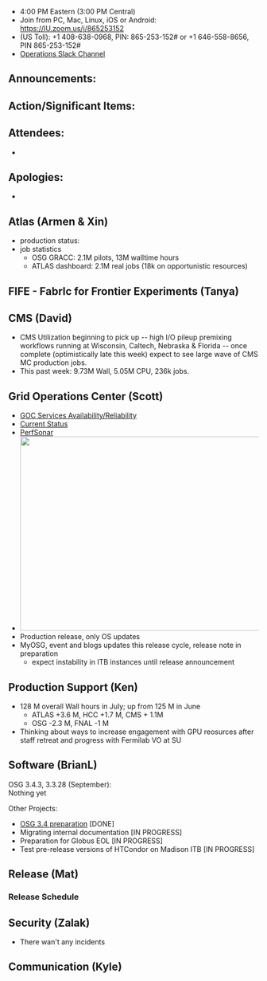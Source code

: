    * 4:00 PM Eastern (3:00 PM Central)
   * Join from PC, Mac, Linux, iOS or Android: https://IU.zoom.us/j/865253152
   * (US Toll): +1 408-638-0968, PIN: 865-253-152# or +1 646-558-8656, PIN 865-253-152#
   * [Operations Slack Channel](https://opensciencegrid.slack.com/messages/C5GAYBGA0/)
   
## Announcements: 
 
## Action/Significant Items:
   
## Attendees: 
   * 
   
## Apologies: 
   * 

## Atlas (Armen & Xin)
   * production status:
   * job statistics
     * OSG GRACC: 2.1M pilots, 13M walltime hours
     * ATLAS dashboard: 2.1M real jobs (18k on opportunistic resources)

## FIFE - FabrIc for Frontier Experiments (Tanya) 
   
## CMS (David)
   * CMS Utilization beginning to pick up -- high I/O pileup premixing workflows running at Wisconsin, Caltech, Nebraska & Florida -- once complete (optimistically late this week) expect to see large wave of CMS MC production jobs.
   * This past week: 9.73M Wall, 5.05M CPU, 236k jobs.

## Grid Operations Center (Scott)

   * [GOC Services Availability/Reliability](http://tinyurl.com/pre26vw)
   * [Current Status](http://monitor.grid.iu.edu/availability/production.html)
   * [PerfSonar](http://maddash.aglt2.org/maddash-webui/index.cgi?dashboard=OSG\%20Grid\%20Operations\%20Center\%20Test\%20Mesh\%20Config)
   * <img src="http://steige.grid.iu.edu/steige/31Jul2017.osg-flock.png" width='630' height='390'  /><br>
   * Production release, only OS updates
   * MyOSG, event and blogs updates this release cycle, release note in preparation
      * expect instability in ITB instances until release announcement
      
## Production Support (Ken)   
   * 128 M overall Wall hours in July; up from 125 M in June
      - ATLAS +3.6 M, HCC +1.7 M, CMS + 1.1M
      - OSG -2.3 M, FNAL -1 M
   * Thinking about ways to increase engagement with GPU reosurces after staff retreat and progress with Fermilab VO at SU
   
      
## Software (BrianL)

OSG 3.4.3, 3.3.28 (September):  
Nothing yet  

Other Projects:  

-   [OSG 3.4 preparation](https://jira.opensciencegrid.org/browse/SOFTWARE-2329) [DONE]
-   Migrating internal documentation [IN PROGRESS]
-   Preparation for Globus EOL [IN PROGRESS]
-   Test pre-release versions of HTCondor on Madison ITB [IN PROGRESS]    

## Release (Mat)
### Release Schedule

## Security (Zalak)
-   There wan't any incidents 

## Communication (Kyle)

